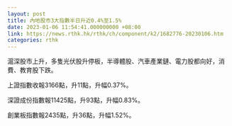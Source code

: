 ```yaml
---
layout: post
title: 內地股市3大指數半日升近0.4%至1.5%
date: 2023-01-06 11:54:41.000000000 +08:00
link: https://news.rthk.hk/rthk/ch/component/k2/1682776-20230106.htm
categories: rthk
---
```


滬深股市上升，多隻光伏股升停板，半導體股、汽車產業鏈、電力股都向好，消費、教育股下跌。

上證指數收報3166點，升11點，升幅0.37%。

深證成份指數報11425點，升93點，升幅0.83%。

創業板指數報2435點，升36點，升幅1.52%。
